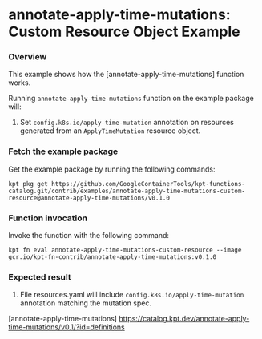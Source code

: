 # annotate-apply-time-mutations: Custom Resource Object Example

### Overview

This example shows how the [annotate-apply-time-mutations] function works.

Running `annotate-apply-time-mutations` function on the example package will:

1.  Set `config.k8s.io/apply-time-mutation` annotation on resources generated from an `ApplyTimeMutation` resource object.

### Fetch the example package

Get the example package by running the following commands:

```shell
kpt pkg get https://github.com/GoogleContainerTools/kpt-functions-catalog.git/contrib/examples/annotate-apply-time-mutations-custom-resource@annotate-apply-time-mutations/v0.1.0
```

### Function invocation

Invoke the function with the following command:

```shell
kpt fn eval annotate-apply-time-mutations-custom-resource --image gcr.io/kpt-fn-contrib/annotate-apply-time-mutations:v0.1.0
```

### Expected result

1.  File resources.yaml will include `config.k8s.io/apply-time-mutation` annotation matching the mutation spec.

[annotate-apply-time-mutations] https://catalog.kpt.dev/annotate-apply-time-mutations/v0.1/?id=definitions
